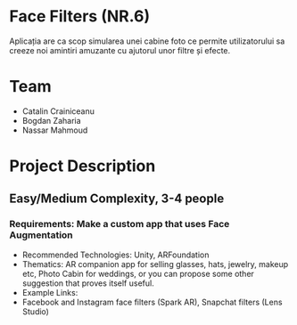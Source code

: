 

# Face Filters (NR.6)

Aplicația are ca scop simularea unei cabine foto ce permite utilizatorului sa creeze noi amintiri amuzante cu ajutorul unor filtre și efecte.

# Team

  - Catalin Crainiceanu
  - Bogdan Zaharia
  - Nassar Mahmoud

# Project Description

## Easy/Medium Complexity, 3-4 people
### Requirements: Make a custom app that uses Face Augmentation
* Recommended Technologies: Unity, ARFoundation
* Thematics: AR companion app for selling glasses, hats, jewelry, makeup etc, Photo Cabin for weddings, or you can propose some other suggestion that proves itself useful.
* Example Links: 
* Facebook and Instagram face filters (Spark AR), Snapchat filters (Lens Studio)
